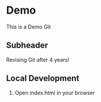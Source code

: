 # Demo

This is a Demo Git

## Subheader

Revising Git after 4 years!


## Local Development
1. Open index.html in your browser